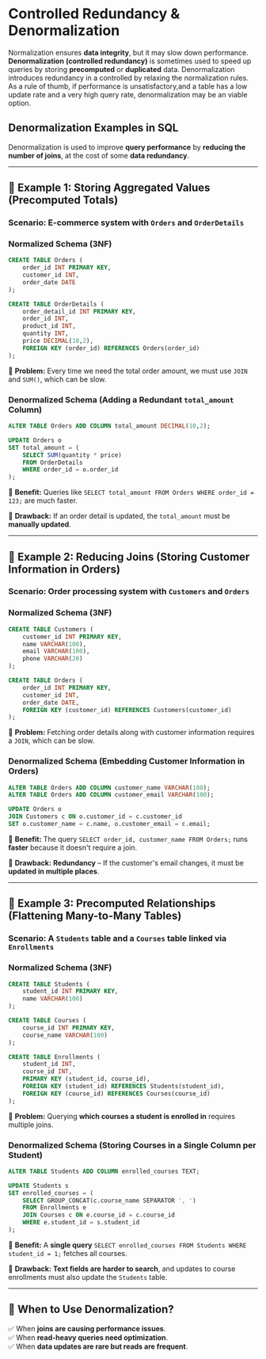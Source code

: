 # **Controlled Redundancy & Denormalization**
Normalization ensures **data integrity**, but it may slow down performance. 
**Denormalization** **(controlled redundancy)** is sometimes used to speed up queries by storing **precomputed** or **duplicated** data. Denormalization introduces redundancy in a controlled by relaxing the normalization rules. As a rule of thumb, if performance is unsatisfactory,and a table has a low update rate and a very high query rate, denormalization may be an viable option.

## **Denormalization Examples in SQL**

Denormalization is used to improve **query performance** by **reducing the number of joins**, at the cost of some **data redundancy**.

---

## **📌 Example 1: Storing Aggregated Values (Precomputed Totals)**
### **Scenario:** E-commerce system with `Orders` and `OrderDetails`
### **Normalized Schema (3NF)**
```sql
CREATE TABLE Orders (
    order_id INT PRIMARY KEY,
    customer_id INT,
    order_date DATE
);

CREATE TABLE OrderDetails (
    order_detail_id INT PRIMARY KEY,
    order_id INT,
    product_id INT,
    quantity INT,
    price DECIMAL(10,2),
    FOREIGN KEY (order_id) REFERENCES Orders(order_id)
);
```
📌 **Problem:** Every time we need the total order amount, we must use `JOIN` and `SUM()`, which can be slow.

### **Denormalized Schema (Adding a Redundant `total_amount` Column)**
```sql
ALTER TABLE Orders ADD COLUMN total_amount DECIMAL(10,2);

UPDATE Orders o
SET total_amount = (
    SELECT SUM(quantity * price) 
    FROM OrderDetails 
    WHERE order_id = o.order_id
);
```
📌 **Benefit:** Queries like `SELECT total_amount FROM Orders WHERE order_id = 123;` are much faster.

📌 **Drawback:** If an order detail is updated, the `total_amount` must be **manually updated**.

---

## **📌 Example 2: Reducing Joins (Storing Customer Information in Orders)**
### **Scenario:** Order processing system with `Customers` and `Orders`
### **Normalized Schema (3NF)**
```sql
CREATE TABLE Customers (
    customer_id INT PRIMARY KEY,
    name VARCHAR(100),
    email VARCHAR(100),
    phone VARCHAR(20)
);

CREATE TABLE Orders (
    order_id INT PRIMARY KEY,
    customer_id INT,
    order_date DATE,
    FOREIGN KEY (customer_id) REFERENCES Customers(customer_id)
);
```
📌 **Problem:** Fetching order details along with customer information requires a `JOIN`, which can be slow.

### **Denormalized Schema (Embedding Customer Information in Orders)**
```sql
ALTER TABLE Orders ADD COLUMN customer_name VARCHAR(100);
ALTER TABLE Orders ADD COLUMN customer_email VARCHAR(100);

UPDATE Orders o
JOIN Customers c ON o.customer_id = c.customer_id
SET o.customer_name = c.name, o.customer_email = c.email;
```
📌 **Benefit:** The query `SELECT order_id, customer_name FROM Orders;` runs **faster** because it doesn't require a join.

📌 **Drawback:** **Redundancy** – If the customer's email changes, it must be **updated in multiple places**.

---

## **📌 Example 3: Precomputed Relationships (Flattening Many-to-Many Tables)**
### **Scenario:** A `Students` table and a `Courses` table linked via `Enrollments`
### **Normalized Schema (3NF)**
```sql
CREATE TABLE Students (
    student_id INT PRIMARY KEY,
    name VARCHAR(100)
);

CREATE TABLE Courses (
    course_id INT PRIMARY KEY,
    course_name VARCHAR(100)
);

CREATE TABLE Enrollments (
    student_id INT,
    course_id INT,
    PRIMARY KEY (student_id, course_id),
    FOREIGN KEY (student_id) REFERENCES Students(student_id),
    FOREIGN KEY (course_id) REFERENCES Courses(course_id)
);
```
📌 **Problem:** Querying **which courses a student is enrolled in** requires multiple joins.

### **Denormalized Schema (Storing Courses in a Single Column per Student)**
```sql
ALTER TABLE Students ADD COLUMN enrolled_courses TEXT;

UPDATE Students s
SET enrolled_courses = (
    SELECT GROUP_CONCAT(c.course_name SEPARATOR ', ')
    FROM Enrollments e
    JOIN Courses c ON e.course_id = c.course_id
    WHERE e.student_id = s.student_id
);
```
📌 **Benefit:** A **single query** `SELECT enrolled_courses FROM Students WHERE student_id = 1;` fetches all courses.

📌 **Drawback:** **Text fields are harder to search**, and updates to course enrollments must also update the `Students` table.

---

## **🔹 When to Use Denormalization?**
✅ When **joins are causing performance issues**.  
✅ When **read-heavy queries need optimization**.  
✅ When **data updates are rare but reads are frequent**.  
